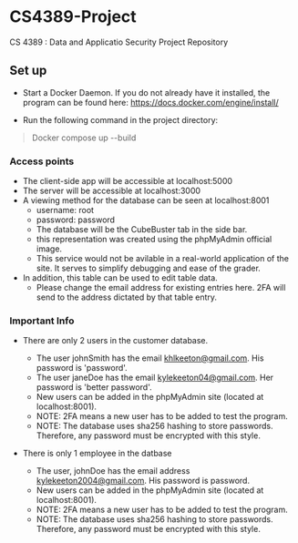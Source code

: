 # CS4389-Project
CS 4389 : Data and Applicatio Security Project Repository

## Set up

- Start a Docker Daemon. If you do not already have it installed, the program can be found here: https://docs.docker.com/engine/install/

- Run the following command in the project directory:
>Docker compose up --build

### Access points

- The client-side app will be accessible at localhost:5000
- The server will be accessible at localhost:3000
- A viewing method for the database can be seen at localhost:8001
	- username: root
	- password: password
	- The database will be the CubeBuster tab in the side bar.
	- this representation was created using the phpMyAdmin official image.
	- This service would not be avilable in a real-world application of the site. It serves to simplify debugging and ease of the grader.
- In addition, this table can be used to edit table data.
	- Please change the email address for existing entries here. 2FA will send to the address dictated by that table entry.

### Important Info

- There are only 2 users in the customer database.
	- The user johnSmith has the email khlkeeton@gmail.com. His password is 'password'.
	- The user janeDoe has the email kylekeeton04@gmail.com. Her password is 'better password'.
	- New users can be added in the phpMyAdmin site (located at localhost:8001).
	- NOTE: 2FA means a new user has to be added to test the program.
	- NOTE: The database uses sha256 hashing to store passwords. Therefore, any password must be encrypted with this style.

- There is only 1 employee in the datbase
	- The user, johnDoe has the email address kylekeeton2004@gmail.com. His password is password.
	- New users can be added in the phpMyAdmin site (located at localhost:8001).
	- NOTE: 2FA means a new user has to be added to test the program.
	- NOTE: The database uses sha256 hashing to store passwords. Therefore, any password must be encrypted with this style.

